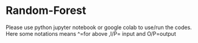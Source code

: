 # Random-Forest
Please use  python jupyter notebook or google colab to use/run the codes.
Here some notations means
^=for above ,I/P= input and O/P=output
